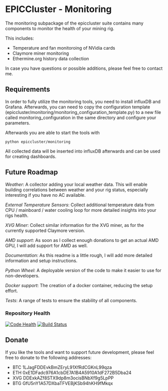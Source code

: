 # EPICCluster - Monitoring
The monitoring subpackage of the epiccluster suite contains many components to monitor the health of your mining rig.

This includes:
  - Temperature and fan monitoroing of NVidia cards
  - Claymore miner monitoring
  - Ethermine.org history data collection

In case you have questions or possible additions, please feel free to contact me.

## Requirements
In order to fully utilize the monitoring tools, you need to install influxDB and Grafana.
Afterwards, you can need to copy the configuration template
(epiccluster/monitoring/monitoring_configuration_template.py)
to a new file called monitoring_configuration in the same directory and configure your parameters.

Afterwards you are able to start the tools with

    python epiccluster/monitoring

All collected data will be inserted into influxDB afterwards and can be used for creating dashboards.

## Future Roadmap
*Weather*: A collector adding your local weather data. This will enable building correlations
between weather and your rig status, especially interesting if you have no AC available.

*External Temperature Sensors*: Collect additional temperature data from
CPU / mainboard / water cooling ĺoop for more detailed insights into your rigs health.

*XVG Miner*: Collect similar information for the XVG miner, as for the currently supported
Claymore version.

*AMD support*: As soon as I collect enough donations to get an actual AMD GPU, I will add support for
AMD as well. 

*Documentation*: As this readme is a little rough, I will add more detailed information and setup
instructions.

*Python Wheel*: A deployable version of the code to make it easier to use for non-developers.

*Docker support*: The creation of a docker container, reducing the setup effort.

*Tests*: A range of tests to ensure the stability of all components.


### Repository Health
[![Code Health](https://landscape.io/github/T-002/epiccluster_monitoring/develop/landscape.svg?style=flat)](https://landscape.io/github/T-002/epiccluster_monitoring/develop)
[![Build Status](https://travis-ci.org/T-002/epiccluster_monitoring.svg?branch=develop)](https://travis-ci.org/T-002/epiccluster_monitoring)

## Donate
If you like the tools and want to support future development, please feel free to donate to the following addresses:

  - BTC 1LJagFDDEvkBmZEryL91XfRdCGKnL99qza
  - ETH 0xE1DFadc976A1cbDE7A1B4A5910A1dF272B5Dba24
  - XVG DDExkAZf8STX9dp8m3ocisBNbXf9g5LpPP
  - BTG GfU5nY1A57DXbaTFVEBjKSb94hKH9fMkqx